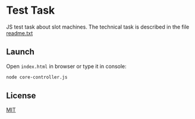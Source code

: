 # Test Task

JS test task about slot machines. The technical task is described in the file [readme.txt](https://github.com/nikmihalevich/backend-test-task/blob/master/readme.txt)

## Launch

Open `index.html` in browser or type it in console:

```bash
node core-controller.js
```


## License
[MIT](https://choosealicense.com/licenses/mit/)
